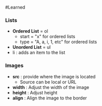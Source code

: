 #Learned

### Lists

* **Ordered List** = ol
  * start = "x" for ordered lists
  * type = "A, a, i, 1, etc" for ordered lists
* **Unorderd List** = ul
* li : adds an item to the list

### Images

* **src** : provide where the image is located
    * Source can be local or URL
* **width** : Adjust the width of the image
* **height** : Adjust height
* **align** : Align the image to the border

